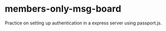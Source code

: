 # members-only-msg-board
Practice on setting up authentication in a express server using passport.js.
